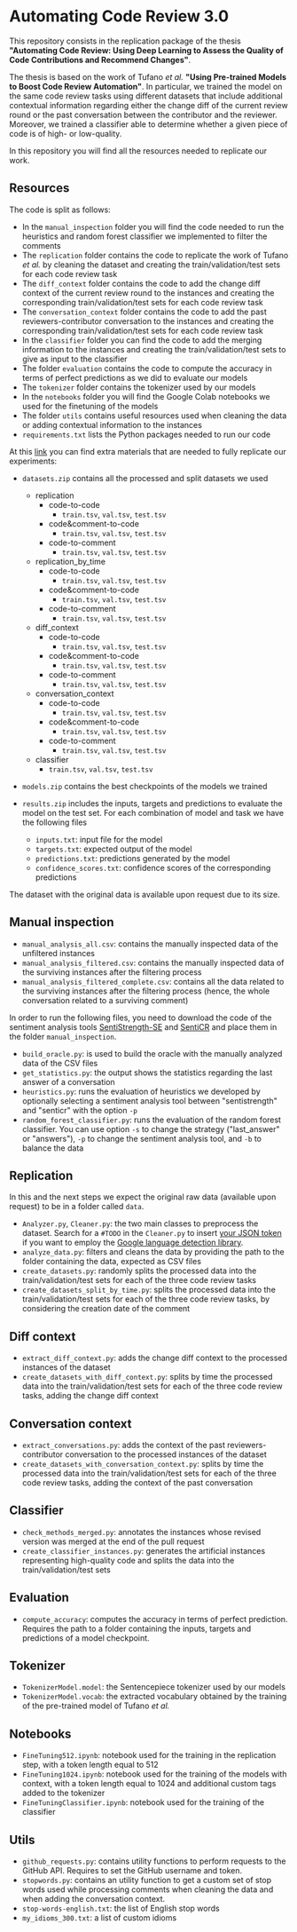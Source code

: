 # Automating Code Review 3.0

This repository consists in the replication package of the thesis **"Automating Code Review: Using Deep Learning to Assess the Quality of Code Contributions and Recommend Changes"**.

The thesis is based on the work of Tufano *et al.* **"Using Pre-trained Models to Boost Code Review Automation"**. In particular, we trained the model on the same code review tasks using different datasets that include additional contextual information regarding either the change diff of the current review round or the past conversation between the contributor and the reviewer. Moreover, we trained a classifier able to determine whether a given piece of code is of high- or low-quality.

In this repository you will find all the resources needed to replicate our work.

## Resources

The code is split as follows:

- In the `manual_inspection` folder you will find the code needed to run the heuristics and random forest classifier we implemented to filter the comments 
- The `replication` folder contains the code to replicate the work of Tufano *et al.* by cleaning the dataset and creating the train/validation/test sets for each code review task
- The `diff_context` folder contains the code to add the change diff context of the current review round to the instances and creating the corresponding train/validation/test sets for each code review task
- The `conversation_context` folder contains the code to add the past reviewers-contributor conversation to the instances and creating the corresponding train/validation/test sets for each code review task
- In the `classifier` folder you can find the code to add the merging information to the instances and creating the train/validation/test sets to give as input to the classifier
- The folder `evaluation` contains the code to compute the accuracy in terms of perfect predictions as we did to evaluate our models
- The `tokenizer` folder contains the tokenizer used by our models
- In the `notebooks` folder you will find the Google Colab notebooks we used for the finetuning of the models
- The folder `utils` contains useful resources used when cleaning the data or adding contextual information to the instances
- `requirements.txt` lists the Python packages needed to run our code

At this [link]() you can find extra materials that are needed to fully replicate our experiments:

- `datasets.zip` contains all the processed and split datasets we used
	- replication
		- code-to-code 
			- `train.tsv`, `val.tsv`, `test.tsv`
		- code&comment-to-code
			- `train.tsv`, `val.tsv`, `test.tsv`
		- code-to-comment
			- `train.tsv`, `val.tsv`, `test.tsv`
	- replication\_by\_time
		- code-to-code 
			- `train.tsv`, `val.tsv`, `test.tsv`
		- code&comment-to-code
			- `train.tsv`, `val.tsv`, `test.tsv`
		- code-to-comment
			- `train.tsv`, `val.tsv`, `test.tsv`
	- diff_context
		- code-to-code 
			- `train.tsv`, `val.tsv`, `test.tsv`
		- code&comment-to-code
			- `train.tsv`, `val.tsv`, `test.tsv`
		- code-to-comment
			- `train.tsv`, `val.tsv`, `test.tsv`
	- conversation_context
		- code-to-code 
			- `train.tsv`, `val.tsv`, `test.tsv`
		- code&comment-to-code
			- `train.tsv`, `val.tsv`, `test.tsv`
		- code-to-comment
			- `train.tsv`, `val.tsv`, `test.tsv`
	- classifier
		- `train.tsv`, `val.tsv`, `test.tsv`

- `models.zip` contains the best checkpoints of the models we trained

- `results.zip` includes the inputs, targets and predictions to evaluate the model on the test set. For each combination of model and task we have the following files
	- `inputs.txt`: input file for the model
	- `targets.txt`: expected output of the model
	- `predictions.txt`: predictions generated by the model
	- `confidence_scores.txt`: confidence scores of the corresponding predictions

The dataset with the original data is available upon request due to its size.

## Manual inspection
- `manual_analysis_all.csv`: contains the manually inspected data of the unfiltered instances
- `manual_analysis_filtered.csv`: contains the manually inspected data of the surviving instances after the filtering process
- `manual_analysis_filtered_complete.csv`: contains all the data related to the surviving instances after the filtering process (hence, the whole conversation related to a surviving comment)

In order to run the following files, you need to download the code of the sentiment analysis tools [SentiStrength-SE](http://sentistrength.wlv.ac.uk) and [SentiCR](https://github.com/senticr/SentiCR) and place them in the folder `manual_inspection`.

- `build_oracle.py`: is used to build the oracle with the manually analyzed data of the CSV files
- `get_statistics.py`: the output shows the statistics regarding the last answer of a conversation
- `heuristics.py`: runs the evaluation of heuristics we developed by optionally selecting a sentiment analysis tool between "sentistrength" and "senticr" with the option `-p`
- `random_forest_classifier.py`: runs the evaluation of the random forest classifier. You can use option `-s` to change the strategy ("last_answer" or "answers"), `-p` to change the sentiment analysis tool, and `-b` to balance the data

## Replication
In this and the next steps we expect the original raw data (available upon request) to be in a folder called `data`.

- `Analyzer.py`, `Cleaner.py`: the two main classes to preprocess the dataset. Search for a `#TODO` in the `Cleaner.py` to insert [your JSON token](https://cloud.google.com/translate/docs/setup) if you want to employ the [Google language detection library](https://cloud.google.com/translate/docs/basic/detecting-language).
- `analyze_data.py`: filters and cleans the data by providing the path to the folder containing the data, expected as CSV files
- `create_datasets.py`: randomly splits the processed data into the train/validation/test sets for each of the three code review tasks
- `create_datasets_split_by_time.py`: splits the processed data into the train/validation/test sets for each of the three code review tasks, by considering the creation date of the comment

## Diff context
- `extract_diff_context.py`: adds the change diff context to the processed instances of the dataset
- `create_datasets_with_diff_context.py`: splits by time the processed data into the train/validation/test sets for each of the three code review tasks, adding the change diff context

## Conversation context
- `extract_conversations.py`: adds the context of the past reviewers-contributor conversation to the processed instances of the dataset
- `create_datasets_with_conversation_context.py`: splits by time the processed data into the train/validation/test sets for each of the three code review tasks, adding the context of the past conversation

## Classifier
- `check_methods_merged.py`: annotates the instances whose revised version was merged at the end of the pull request
- `create_classifier_instances.py`: generates the artificial instances representing high-quality code and splits the data into the train/validation/test sets

## Evaluation
- `compute_accuracy`: computes the accuracy in terms of perfect prediction. Requires the path to a folder containing the inputs, targets and predictions of a model checkpoint.

## Tokenizer 
- `TokenizerModel.model`: the Sentencepiece tokenizer used by our models
- `TokenizerModel.vocab`: the extracted vocabulary obtained by the training of the pre-trained model of Tufano *et al.*

## Notebooks 
- `FineTuning512.ipynb`: notebook used for the training in the replication step, with a token length equal to 512
- `FineTuning1024.ipynb`: notebook used for the training of the models with context, with a token length equal to 1024 and additional custom tags added to the tokenizer
- `FineTuningClassifier.ipynb`: notebook used for the training of the classifier

## Utils
- `github_requests.py`: contains utility functions to perform requests to the GitHub API. Requires to set the GitHub username and token.
- `stopwords.py`: contains an utility function to get a custom set of stop words used while processing comments when cleaning the data and when adding the conversation context.
- `stop-words-english.txt`: the list of English stop words
- `my_idioms_300.txt`: a list of custom idioms
